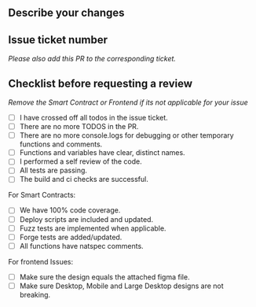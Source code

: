 ## Describe your changes


## Issue ticket number
*Please also add this PR to the corresponding ticket.*


## Checklist before requesting a review
*Remove the Smart Contract or Frontend if its not applicable for your issue*

- [ ] I have crossed off all todos in the issue ticket.
- [ ] There are no more TODOS in the PR.
- [ ] There are no more console.logs for debugging or other temporary functions and comments.
- [ ] Functions and variables have clear, distinct names.
- [ ] I performed a self review of the code.
- [ ] All tests are passing.
- [ ] The build and ci checks are successful.

For Smart Contracts:
- [ ] We have 100% code coverage.
- [ ] Deploy scripts are included and updated.
- [ ] Fuzz tests are implemented when applicable.
- [ ] Forge tests are added/updated.
- [ ] All functions have natspec comments.

For frontend Issues:
- [ ] Make sure the design equals the attached figma file.
- [ ] Make sure Desktop, Mobile and Large Desktop designs are not breaking.
